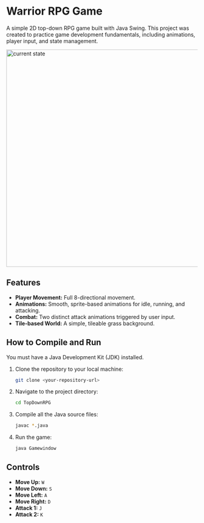 # Warrior RPG Game

A simple 2D top-down RPG game built with Java Swing. This project was created to practice game development fundamentals, including animations, player input, and state management.

<img width="801" height="571" alt="current state" src="https://github.com/user-attachments/assets/ea1c4e41-8d01-4c2b-b175-f9347e751285" />

## Features

* **Player Movement:** Full 8-directional movement.
* **Animations:** Smooth, sprite-based animations for idle, running, and attacking.
* **Combat:** Two distinct attack animations triggered by user input.
* **Tile-based World:** A simple, tileable grass background.

## How to Compile and Run

You must have a Java Development Kit (JDK) installed.

1.  Clone the repository to your local machine:
    ```bash
    git clone <your-repository-url>
    ```
2.  Navigate to the project directory:
    ```bash
    cd TopDownRPG
    ```
3.  Compile all the Java source files:
    ```bash
    javac *.java
    ```
4.  Run the game:
    ```bash
    java Gamewindow
    ```

## Controls

* **Move Up:** `W`
* **Move Down:** `S`
* **Move Left:** `A`
* **Move Right:** `D`
* **Attack 1:** `J`
* **Attack 2:** `K`
